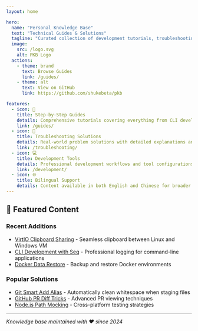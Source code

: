 ```yaml
---
layout: home

hero:
  name: "Personal Knowledge Base"
  text: "Technical Guides & Solutions"
  tagline: "Curated collection of development tutorials, troubleshooting guides, and technical insights"
  image:
    src: /logo.svg
    alt: PKB Logo
  actions:
    - theme: brand
      text: Browse Guides
      link: /guides/
    - theme: alt
      text: View on GitHub
      link: https://github.com/shukebeta/pkb

features:
  - icon: 📖
    title: Step-by-Step Guides
    details: Comprehensive tutorials covering everything from CLI development to Docker automation
    link: /guides/
  - icon: 🔧
    title: Troubleshooting Solutions
    details: Real-world problem solutions with detailed explanations and code examples
    link: /troubleshooting/
  - icon: 💻
    title: Development Tools
    details: Professional development workflows and tool configurations
    link: /development/
  - icon: 🌐
    title: Bilingual Support
    details: Content available in both English and Chinese for broader accessibility
---
```


## 🚀 Featured Content

### Recent Additions
- [VirtIO Clipboard Sharing](/guides/virt-manager-clipboard-sharing) - Seamless clipboard between Linux and Windows VM
- [CLI Development with Seq](/guides/cli-development-with-seq) - Professional logging for command-line applications
- [Docker Data Restore](/guides/docker-data-restore) - Backup and restore Docker environments

### Popular Solutions
- [Git Smart Add Alias](/guides/git-smartadd-alias) - Automatically clean whitespace when staging files
- [GitHub PR Diff Tricks](/guides/github-pr-diff-trick) - Advanced PR viewing techniques
- [Node.js Path Mocking](/guides/nodejs-path-mocking-dependency-injection) - Cross-platform testing strategies

---

*Knowledge base maintained with ❤️ since 2024*